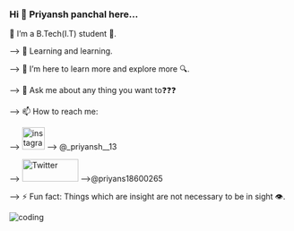 ### Hi 👋 Priyansh panchal here...

<!--
**priyansh-13/priyansh-13** is a ✨ _special_ ✨ repository because its `README.md` (this file) appears on your GitHub profile.

Here are some ideas to get you started:

--> 🔭 I’m a B.Tech(I.T) student 🧧.

--> 🌱 Learning and learning.

--> 👯 I’m here to learn more and explore more 🔍.

--> 💬 Ask me about any thing you want to❓❓❓

--> 📫 How to reach me: 

--> [<a href="https://www.instagram.com/_priyansh__13/"><img src='[https://thumbs.dreamstime.com/b/instagram-141049465.jpg](https://e7.pngegg.com/pngimages/322/394/png-clipart-logo-computer-icons-instagram-logo-miscellaneous-smile.png)' alt='instagram' height='40'></a>](#) --> @_priyansh__13

--> [<a href="https://twitter.com/Priyansh1305"><img src='[https://image.shutterstock.com/image-photo/kiev-ukraine-april-23-2015-260nw-272763746.jpg](https://encrypted-tbn0.gstatic.com/images?q=tbn:ANd9GcRYd3fJRrCiP-IjiJr_laqPG7EYJvKjn5kApg&usqp=CAU)' alt='Twitter' height='40' width='100'></a>](#) -->@priyans18600265

--> ⚡ Fun fact: Things which are insight are not necessary to be in sight 👁️.

![coding](https://user-images.githubusercontent.com/105069366/170810667-5fdcdce3-97f4-4c8a-98ce-b49fa05054a7.gif)
